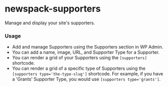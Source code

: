 # newspack-supporters

Manage and display your site's supporters.

### Usage

- Add and manage Supporters using the Supporters section in WP Admin. 
- You can add a name, image, URL, and Supporter Type for a Supporter.
- You can render a grid of your Supporters using the `[supporters]` shortcode.
- You can render a grid of a specific type of Supporters using the `[supporters type='the-type-slug']` shortcode. For example, if you have a 'Grants' Supporter Type, you would use `[supporters type='grants']`.
